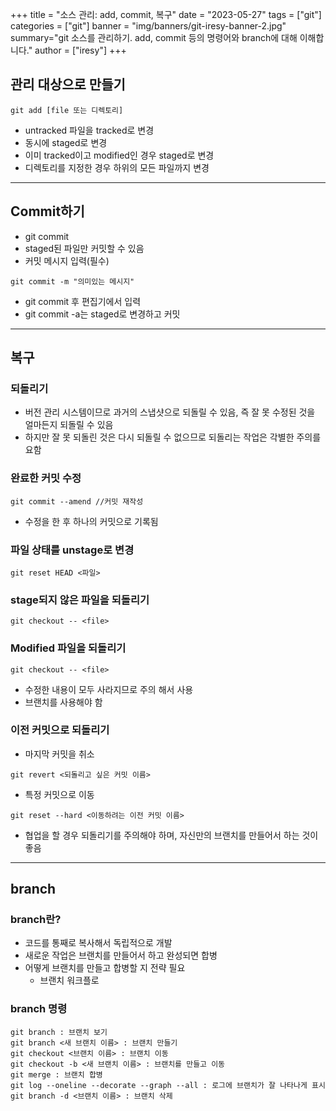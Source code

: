 +++
title = "소스 관리: add, commit, 복구"
date = "2023-05-27"
tags = ["git"]
categories = ["git"]
banner = "img/banners/git-iresy-banner-2.jpg"
summary="git 소스를 관리하기. add, commit 등의 명령어와 branch에 대해 이해합니다."
author = ["iresy"]
+++

## 관리 대상으로 만들기
```
git add [file 또는 디렉토리]
```
* untracked 파일을 tracked로 변경
* 동시에 staged로 변경
* 이미 tracked이고 modified인 경우 staged로 변경
* 디렉토리를 지정한 경우 하위의 모든 파일까지 변경

***

## Commit하기
* git commit
* staged된 파일만 커밋할 수 있음
* 커밋 메시지 입력(필수)
```
git commit -m "의미있는 메시지"  
```
* git commit 후 편집기에서 입력  
* git commit -a는 staged로 변경하고 커밋

***

## 복구
### 되돌리기
* 버전 관리 시스템이므로 과거의 스냅샷으로 되돌릴 수 있음, 즉 잘 못 수정된 것을 얼마든지 되돌릴 수 있음
* 하지만 잘 못 되돌린 것은 다시 되돌릴 수 없으므로 되돌리는 작업은 각별한 주의를 요함
### 완료한 커밋 수정
```
git commit --amend //커밋 재작성
```
* 수정을 한 후 하나의 커밋으로 기록됨
### 파일 상태를 unstage로 변경
```
git reset HEAD <파일>
```
### stage되지 않은 파일을 되돌리기
```
git checkout -- <file>
```
### Modified 파일을 되돌리기
```
git checkout -- <file>
```
* 수정한 내용이 모두 사라지므로 주의 해서 사용
* 브랜치를 사용해야 함
### 이전 커밋으로 되돌리기
* 마지막 커밋을 취소
```
git revert <되돌리고 싶은 커밋 이름>
```
* 특정 커밋으로 이동
```
git reset --hard <이동하려는 이전 커밋 이름>
```
* 협업을 할 경우 되돌리기를 주의해야 하며, 자신만의 브랜치를 만들어서 하는 것이 좋음

***

## branch
### branch란?
* 코드를 통째로 복사해서 독립적으로 개발
* 새로운 작업은 브랜치를 만들어서 하고 완성되면 합병
* 어떻게 브랜치를 만들고 합병할 지 전략 필요
    - 브랜치 워크플로
### branch 명령
```
git branch : 브랜치 보기
git branch <새 브랜치 이름> : 브랜치 만들기
git checkout <브랜치 이름> : 브랜치 이동
git checkout -b <새 브랜치 이름> : 브랜치를 만들고 이동
git merge : 브랜치 합병
git log --oneline --decorate --graph --all : 로그에 브랜치가 잘 나타나게 표시
git branch -d <브랜치 이름> : 브랜치 삭제
```